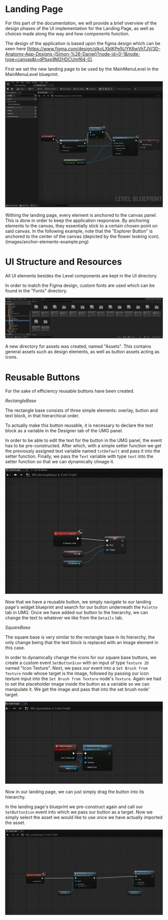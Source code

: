 # Landing Page

For this part of the documentation, we will provide a brief overview of the design phases of the UI implementation for the Landing Page, as well as choices made along the way and how components function.

The design of the application is based upon the figma design which can be seen here [https://www.figma.com/design/sIkyLXbIKPe5UYK6wVhTJV/3D-Anatomy-App-Designs-(Simon-%26-Daniel)?node-id=0-1&node-type=canvas&t=dPbxp9M2HDCUmf64-0].

First we set the new landing page to be used by the MainMenuLevel in the MainMenuLevel blueprint.

![MainMenuLevel usage](images/main-menu-to-use-landing-page.png)

Withing the landing page, every element is anchored to the canvas panel. This is done in order to keep the application responsive. By anchoring elements to the canvas, they essentially stick to a certain chosen point on said canvas.
In the following example, note that the "Explorer Button" is anchored to the center of the canvas (depicted by the flower looking icon).
 (images/anchor-elements-example.png)


# UI Structure and Resources

All UI elements besides the Level components are kept in the UI directory.

In order to match the Figma design, custom fonts are used which can be found in the "Fonts" directory.

![Fonts](images/fonts.png)

A new directory for assets was created, named "Assets". This contains general assets such as design elements, as well as button assets acting as icons.

# Reusable Buttons

For the sake of efficiency reusable buttons have been created.

<i>RectangleBase</i>

The rectangle base consists of three simple elements: overlay, button and text block, in that hierarchical order.

To actually make this button reusable, it is necessary to declare the text block as a variable in the Designer tab of the UMG panel.

In order to be able to edit the text for the button in the UMG panel, the event has to be pre-constructed. After which, with a simple setter function we get the previously assigned text variable named `txtDefault` and pass it into the setter function. Finally, we pass the `Text` variable with type `text` into the setter function so that we can dynamically chnage it.

![Set text button](images/set-text-button.png)

Now that we have a reusable button, we simply navigate to our landing page's widget blueprint and search for our button underneath the `Palette` tab in UMG.
Once we have added our button to the hierarchy, we can change the text to whatever we like from the `Details` tab.


<i>SquareBase</i>

The square base is very similar to the rectangle base in its hierarchy, the only change being that the text block is replaced with an image element in this case.

In order to dynamically change the icons for our square base buttons, we create a custom event `SetButtonIcon` with an input of type `Texture 2D` named "Icon Texture".
Next, we pass our event into a `Set Brush from Texture` node whose target is the image, followed by passing our icon texture input into the `Set Brush from Texture` node's `Texture`.
Again we had to set the placeholder image inside the button as a variable so we can manipulate it. We get the image and pass that into the set brush node' target.

![Square button custom event](images/square-button-custom-event.png)

Now in our landing page, we can just simply drag the button into its hierarchy.

In the landing page's blueprint we pre-construct again and call our `SetButtonIcon` event into which we pass our button as a target. Now we simply select the asset we would like to use once we have actually imported the asset.

![Set icon texture](images/setting-icon-texture-square.png)

